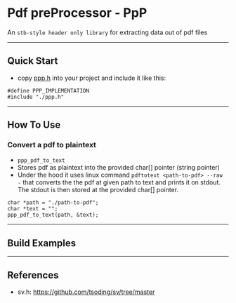 # Pdf preProcessor - PpP

An ``stb-style header only library`` for extracting data out of pdf files

--- 

## Quick Start

* copy [ppp.h](./ppp.h) into your project and include it like this:
```{c}
#define PPP_IMPLEMENTATION
#include "./ppp.h"
```

---

## How To Use

### Convert a pdf to plaintext
* ```ppp_pdf_to_text```
* Stores pdf as plaintext into the provided char[] pointer (string pointer)
* Under the hood it uses linux command ```pdftotext <path-to-pdf> --raw -``` that converts the the pdf at given path to text and prints it on stdout. The stdout is then stored at the provided char[] pointer. 
```{c}
char *path = "./path-to-pdf";
char *text = "";
ppp_pdf_to_text(path, &text);
```

---

## Build Examples

---

## References 
- sv.h: https://github.com/tsoding/sv/tree/master 

